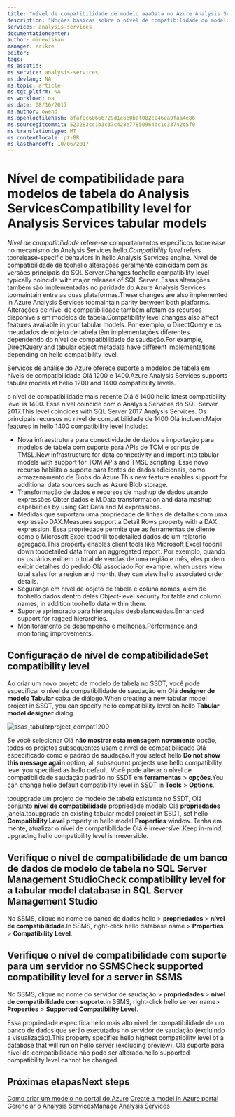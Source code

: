 ```yaml
---
title: "nível de compatibilidade de modelo aaaData no Azure Analysis Services | Microsoft Docs"
description: "Noções básicas sobre o nível de compatibilidade do modelo de dados de tabela."
services: analysis-services
documentationcenter: 
author: minewiskan
manager: erikre
editor: 
tags: 
ms.assetid: 
ms.service: analysis-services
ms.devlang: NA
ms.topic: article
ms.tgt_pltfrm: NA
ms.workload: na
ms.date: 08/16/2017
ms.author: owend
ms.openlocfilehash: bfaf0c60666729d1e6e0baf082c046ea9faa4e86
ms.sourcegitcommit: 523283cc1b3c37c428e77850964dc1c33742c5f0
ms.translationtype: MT
ms.contentlocale: pt-BR
ms.lasthandoff: 10/06/2017
---
```

# <a name="compatibility-level-for-analysis-services-tabular-models"></a><span data-ttu-id="e30ca-103">Nível de compatibilidade para modelos de tabela do Analysis Services</span><span class="sxs-lookup"><span data-stu-id="e30ca-103">Compatibility level for Analysis Services tabular models</span></span>

<span data-ttu-id="e30ca-104">*Nível de compatibilidade* refere-se comportamentos específicos toorelease no mecanismo do Analysis Services hello.</span><span class="sxs-lookup"><span data-stu-id="e30ca-104">*Compatibility level* refers toorelease-specific behaviors in hello Analysis Services engine.</span></span> <span data-ttu-id="e30ca-105">Nível de compatibilidade de toohello alterações geralmente coincidam com as versões principais do SQL Server.</span><span class="sxs-lookup"><span data-stu-id="e30ca-105">Changes toohello compatibility level typically coincide with major releases of SQL Server.</span></span> <span data-ttu-id="e30ca-106">Essas alterações também são implementadas no paridade do Azure Analysis Services toomaintain entre as duas plataformas.</span><span class="sxs-lookup"><span data-stu-id="e30ca-106">These changes are also implemented in Azure Analysis Services toomaintain parity between both platforms.</span></span> <span data-ttu-id="e30ca-107">Alterações de nível de compatibilidade também afetam os recursos disponíveis em modelos de tabela.</span><span class="sxs-lookup"><span data-stu-id="e30ca-107">Compatibility level changes also affect features available in your tabular models.</span></span> <span data-ttu-id="e30ca-108">Por exemplo, o DirectQuery e os metadados de objeto de tabela têm implementações diferentes dependendo do nível de compatibilidade de saudação.</span><span class="sxs-lookup"><span data-stu-id="e30ca-108">For example, DirectQuery and tabular object metadata have different implementations depending on hello compatibility level.</span></span> 

<span data-ttu-id="e30ca-109">Serviços de análise do Azure oferece suporte a modelos de tabela em níveis de compatibilidade Olá 1200 e 1400.</span><span class="sxs-lookup"><span data-stu-id="e30ca-109">Azure Analysis Services supports tabular models at hello 1200 and 1400 compatibility levels.</span></span>

<span data-ttu-id="e30ca-110">o nível de compatibilidade mais recente Olá é 1400.</span><span class="sxs-lookup"><span data-stu-id="e30ca-110">hello latest compatibility level is 1400.</span></span> <span data-ttu-id="e30ca-111">Esse nível coincide com o Analysis Services do SQL Server 2017.</span><span class="sxs-lookup"><span data-stu-id="e30ca-111">This level coincides with SQL Server 2017 Analysis Services.</span></span> <span data-ttu-id="e30ca-112">Os principais recursos no nível de compatibilidade de 1400 Olá incluem:</span><span class="sxs-lookup"><span data-stu-id="e30ca-112">Major features in hello 1400 compatibility level include:</span></span>

*  <span data-ttu-id="e30ca-113">Nova infraestrutura para conectividade de dados e importação para modelos de tabela com suporte para APIs de TOM e scripts de TMSL.</span><span class="sxs-lookup"><span data-stu-id="e30ca-113">New infrastructure for data connectivity and import into tabular models with support for TOM APIs and TMSL scripting.</span></span> <span data-ttu-id="e30ca-114">Esse novo recurso habilita o suporte para fontes de dados adicionais, como armazenamento de Blobs do Azure.</span><span class="sxs-lookup"><span data-stu-id="e30ca-114">This new feature enables support for additional data sources such as Azure Blob storage.</span></span>
*  <span data-ttu-id="e30ca-115">Transformação de dados e recursos de mashup de dados usando expressões Obter dados e M.</span><span class="sxs-lookup"><span data-stu-id="e30ca-115">Data transformation and data mashup capabilities by using Get Data and M expressions.</span></span>
*  <span data-ttu-id="e30ca-116">Medidas que suportam uma propriedade de linhas de detalhes com uma expressão DAX.</span><span class="sxs-lookup"><span data-stu-id="e30ca-116">Measures support a Detail Rows property with a DAX expression.</span></span> <span data-ttu-id="e30ca-117">Essa propriedade permite que as ferramentas de cliente como o Microsoft Excel toodrill toodetailed dados de um relatório agregado.</span><span class="sxs-lookup"><span data-stu-id="e30ca-117">This property enables client tools like Microsoft Excel toodrill down toodetailed data from an aggregated report.</span></span> <span data-ttu-id="e30ca-118">Por exemplo, quando os usuários exibem o total de vendas de uma região e mês, eles podem exibir detalhes do pedido Olá associado.</span><span class="sxs-lookup"><span data-stu-id="e30ca-118">For example, when users view total sales for a region and month, they can view hello associated order details.</span></span> 
*  <span data-ttu-id="e30ca-119">Segurança em nível de objeto de tabela e coluna nomes, além de toohello dados dentro deles.</span><span class="sxs-lookup"><span data-stu-id="e30ca-119">Object-level security for table and column names, in addition toohello data within them.</span></span>
*  <span data-ttu-id="e30ca-120">Suporte aprimorado para hierarquias desbalanceadas.</span><span class="sxs-lookup"><span data-stu-id="e30ca-120">Enhanced support for ragged hierarchies.</span></span>
*  <span data-ttu-id="e30ca-121">Monitoramento de desempenho e melhorias.</span><span class="sxs-lookup"><span data-stu-id="e30ca-121">Performance and monitoring improvements.</span></span>
  
## <a name="set-compatibility-level"></a><span data-ttu-id="e30ca-122">Configuração de nível de compatibilidade</span><span class="sxs-lookup"><span data-stu-id="e30ca-122">Set compatibility level</span></span> 
 <span data-ttu-id="e30ca-123">Ao criar um novo projeto de modelo de tabela no SSDT, você pode especificar o nível de compatibilidade de saudação em Olá **designer de modelo Tabular** caixa de diálogo.</span><span class="sxs-lookup"><span data-stu-id="e30ca-123">When creating a new tabular model project in SSDT, you can specify hello compatibility level on hello **Tabular model designer** dialog.</span></span> 
  
 ![ssas_tabularproject_compat1200](./media/analysis-services-compat-level/aas-tabularproject-compat.png)  
  
 <span data-ttu-id="e30ca-125">Se você selecionar Olá **não mostrar esta mensagem novamente** opção, todos os projetos subsequentes usam o nível de compatibilidade Olá especificado como o padrão de saudação.</span><span class="sxs-lookup"><span data-stu-id="e30ca-125">If you select hello **Do not show this message again** option, all subsequent projects use hello compatibility level you specified as hello default.</span></span> <span data-ttu-id="e30ca-126">Você pode alterar o nível de compatibilidade saudação padrão no SSDT em **ferramentas** > **opções**.</span><span class="sxs-lookup"><span data-stu-id="e30ca-126">You can change hello default compatibility level in SSDT in **Tools** > **Options**.</span></span>  
  
 <span data-ttu-id="e30ca-127">tooupgrade um projeto de modelo de tabela existente no SSDT, Olá conjunto **nível de compatibilidade** propriedade modelo Olá **propriedades** janela.</span><span class="sxs-lookup"><span data-stu-id="e30ca-127">tooupgrade an existing tabular model project in SSDT, set  hello **Compatibility Level** property in hello model **Properties** window.</span></span> <span data-ttu-id="e30ca-128">Tenha em mente, atualizar o nível de compatibilidade Olá é irreversível.</span><span class="sxs-lookup"><span data-stu-id="e30ca-128">Keep in-mind, upgrading hello compatibility level is irreversible.</span></span>
  
## <a name="check-compatibility-level-for-a-tabular-model-database-in-sql-server-management-studio"></a><span data-ttu-id="e30ca-129">Verifique o nível de compatibilidade de um banco de dados de modelo de tabela no SQL Server Management Studio</span><span class="sxs-lookup"><span data-stu-id="e30ca-129">Check compatibility level for a tabular model database in SQL Server Management Studio</span></span> 
 <span data-ttu-id="e30ca-130">No SSMS, clique no nome do banco de dados hello > **propriedades** > **nível de compatibilidade**.</span><span class="sxs-lookup"><span data-stu-id="e30ca-130">In SSMS, right-click hello database name > **Properties** > **Compatibility Level**.</span></span>  
  
## <a name="check-supported-compatibility-level-for-a-server-in-ssms"></a><span data-ttu-id="e30ca-131">Verifique o nível de compatibilidade com suporte para um servidor no SSMS</span><span class="sxs-lookup"><span data-stu-id="e30ca-131">Check supported compatibility level for a server in SSMS</span></span>  
 <span data-ttu-id="e30ca-132">No SSMS, clique no nome do servidor de saudação > **propriedades** > **nível de compatibilidade com suporte**.</span><span class="sxs-lookup"><span data-stu-id="e30ca-132">In SSMS, right-click hello server name>  **Properties** > **Supported Compatibility Level**.</span></span>  
  
 <span data-ttu-id="e30ca-133">Essa propriedade especifica hello mais alto nível de compatibilidade de um banco de dados que serão executados no servidor de saudação (excluindo a visualização).</span><span class="sxs-lookup"><span data-stu-id="e30ca-133">This property specifies hello highest compatibility level of a database that will run on hello server (excluding preview).</span></span> <span data-ttu-id="e30ca-134">Olá suporte para nível de compatibilidade não pode ser alterado.</span><span class="sxs-lookup"><span data-stu-id="e30ca-134">hello supported compatibility level cannot be changed.</span></span>  

## <a name="next-steps"></a><span data-ttu-id="e30ca-135">Próximas etapas</span><span class="sxs-lookup"><span data-stu-id="e30ca-135">Next steps</span></span>
  <span data-ttu-id="e30ca-136">[Como criar um modelo no portal do Azure](analysis-services-create-model-portal.md) </span><span class="sxs-lookup"><span data-stu-id="e30ca-136">[Create a model in Azure portal](analysis-services-create-model-portal.md) </span></span>  
  [<span data-ttu-id="e30ca-137">Gerenciar o Analysis Services</span><span class="sxs-lookup"><span data-stu-id="e30ca-137">Manage Analysis Services</span></span>](analysis-services-manage.md)  
